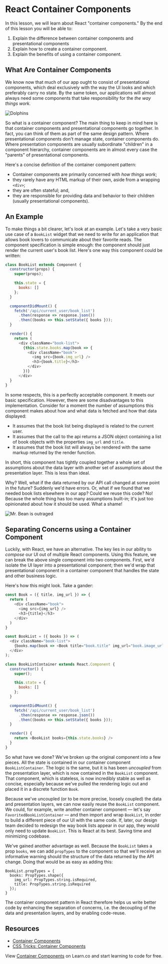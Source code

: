 # React Container Components

In this lesson, we will learn about React "container components." By the end of
this lesson you will be able to:

1. Explain the difference between container components and presentational components
2. Explain how to create a container component.
3. Explain the benefits of using a container component.

## What Are Container Components

We know now that much of our app ought to consist of presentational components, which deal exclusively with the way the UI looks and which preferably carry no state. By the same token, our applications will almost always need some components that take responsibility for the *the way things work.* 

![Dolphins](https://media.giphy.com/media/9HXOac9CZshOM/giphy.gif)

So what is a container component? The main thing to keep in mind here is that container components and presentational components go together. In fact, you can think of them as part of the same design pattern. Where presentational components don't manage state, container components do. Where presentation components are usually subordinate "children" in a component hierarchy, container components are in almost every case the "parents" of presentational components.

Here's a concise definition of the container component pattern:
* Container components are primarily concerned with *how things work*;
* they rarely have any HTML markup of their own, aside from a wrapping `<div>`;
* they are often stateful; and,
* they are responsible for providing data and behavior to their children (usually presentational components).

## An Example

To make things a bit clearer, let's look at an example. Let's take a very basic use case of a `BookList` widget that we need to write for an application that allows book lovers to communicate about their favorite reads. The component specification is simple enough: the component should just render the current user's book list. Here's one way this component could be written:

```javascript
class BookList extends Component {
  constructor(props) {
    super(props);

    this.state = {
      books: []
    };
  }

  componentDidMount() {
    fetch('/api/current_user/book_list')
      .then(response => response.json())
      .then((books => this.setState({ books }));
  }

  render() {
    return (
      <div className="book-list">
        {this.state.books.map(book => {
          <div className="book">
            <img src={book.img_url} />
            <h3>{book.title}</h3>
          </div>
        })}
      </div>
  }
}
```

In some respects, this is a perfectly acceptable component. It meets our basic specification. However, there are some disadvantages to this implementation. Consider for a moment the number of assumptions this component makes about how and what data is fetched and how that data displayed: 
* It assumes that the book list being displayed is related to the current user.
* It assumes that the call to the api returns a JSON object containing a list of book objects with the properties `img_url` and `title`.
* It assumes that the book list will always be rendered with the same markup returned by the render function.

In short, this component has tightly coupled together a whole set of assumptions about the data layer with another set of assumptions about the presentation layer. This is less than ideal.

Why? Well, what if the data returned by our API call changed at some point in the future? Suddenly we'd have errors. Or, what if we found that we needed book lists elsewhere in our app? Could we reuse this code? No! Because the whole thing has too many assumptions built-in; it's just too opinionated about how it should be used. What a shame!

![Mr. Bean is outraged](http://gifrific.com/wp-content/uploads/2014/02/Angry-Mr-Bean-Shakes-Head.gif)

## Separating Concerns using a Container Component

Luckily, with React, we have an alternative. The key lies in our ability to _compose_ our UI out of multiple React components. Using this feature, we can break the above single component into two components. First, we'd isolate the  UI layer into a presentational component; then we'd wrap that presentational component in a container component that handles the state and other business logic.

Here's how this might look. Take a gander:
```javascript
const Book = ({ title, img_url }) => {
  return (
    <div className="book">
      <img src={img_url} />
      <h3>{title}</h3>
    </div>
  )
}

const BookList = ({ books }) => (
  <div className="book-list">
    {books.map(book => <Book title="book.title" img_url="book.image_url" />)}
  </div>
);

class BookListContainer extends React.Component {
  constructor() {
    super();

    this.state = {
      books: []
    };
  }

  componentDidMount() {
    fetch('/api/current_user/book_list')
      .then(response => response.json())
      .then((books => this.setState({ books }));
  }

  render() {
    return <BookList books={this.state.books} />
  }
}
```

So what have we done? We've broken up the original component into a few pieces. All the state is contained in our container component `BookListContainer`. The logic is the same, but it is has been _uncoupled_ from the presentation layer, which is now contained in the `BookList` component. That component, which is stateless, is now incredibly stable as well as concise, especially because we've pulled the rendering logic out and placed it in a discrete function `Book`.

Because we've uncoupled (or to be more precise, loosely coupled) the data and presentation layers, we can now easily reuse the `BookList` component. We could, for example, write another container component &mdash; let's say `FavoritedBookListContainer` &mdash; and then import and wrap `BookList`, in order to build a different piece of our UI with the same code. If, later, our design team decided to redesign the way book lists appear in our app, they would only need to update `BookList`. This is React at its best. Saving time and minimizing codebase. 

We've gained another advantage as well. Because the `BookList` takes a prop `books`, we can add `propTypes` to the component so that we'll receive an informative warning should the structure of the data returned by the API change. Doing that would be as easy as adding this:

```
BookList.propTypes = {
  books: PropTypes.shape({
    img_url: PropTypes.string.isRequired,
    title: PropTypes.string.isRequired
  });
}
```
The container component pattern in React therefore helps us write better code by enhancing the separation of concerns, i.e. the decoupling of the data and presentation layers, and by enabling code-reuse. 

## Resources

- [Container Components](https://medium.com/@learnreact/container-components-c0e67432e005#.2kd1wuyp4)
- [CSS Tricks: Container Components](https://css-tricks.com/learning-react-container-components/)

<p class='util--hide'>View <a href='https://learn.co/lessons/react-container-components'>Container Components</a> on Learn.co and start learning to code for free.</p>
